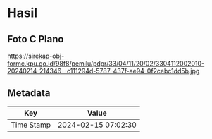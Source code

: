 # Hasil

## Foto C Plano

https://sirekap-obj-formc.kpu.go.id/98f8/pemilu/pdpr/33/04/11/20/02/3304112002010-20240214-214346--c111294d-5787-437f-ae94-0f2cebc1dd5b.jpg


## Metadata

| Key        | Value               |
| ---------- | ------------------- |
| Time Stamp | 2024-02-15 07:02:30 |



